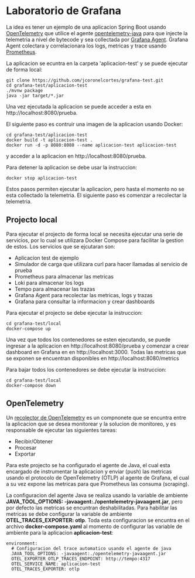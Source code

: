 # Laboratorio de Grafana

La idea es tener un ejemplo de una aplicacion Spring Boot usando [OpenTelemetry](https://opentelemetry.io/) que utilice el agente [opentelemetry-java](https://github.com/open-telemetry/opentelemetry-java-instrumentation) para que injecte la telemetria a nivel de bytecode y sea collectada por [Grafana Agent](https://grafana.com/docs/grafana-cloud/data-configuration/agent/). Grafana Agent colectara y correlacionara los logs, metricas y trace usando [Prometheus](https://prometheus.io/).

La aplicacion se ecuntra en la carpeta 'aplicacion-test' y se puede ejecutar de forma local:

```
git clone https://github.com/jcoronelcortes/grafana-test.git
cd grafana-test/aplicacion-test
./mvnw package
java -jar target/*.jar
```
Una vez ejecutada la aplicacion se puede acceder a esta en http://localhost:8080/prueba.

El siguiente paso es contruir una imagen de la aplicacion usando Docker:

```
cd grafana-test/aplicacion-test
docker build -t aplicacion-test .
docker run -d -p 8080:8080 --name aplicacion-test aplicacion-test
```
y acceder a la aplicacion en http://localhost:8080/prueba.

Para detener la aplicacion se debe usar la instruccion:

```
docker stop aplicacion-test
```
Estos pasos permiten ejecutar la aplicacion, pero hasta el momento no se esta collectado la telemetria. El siguiente paso es comenzar a recolectar la telemetria.

## Projecto local

Para ejecutar el projecto de forma local se necesita ejecutar una serie de servicios, por lo cual se utilizara Docker Compose para facilitar la gestion de estos. Los servicios que se ejcutaran son:

- Aplicacion test de ejemplo
- Simulador de carga que utilizara curl para hacer llamadas al servicio de prueba
- Prometheus para almacenar las metricas
- Loki para almacenar los logs
- Tempo para almacenar las trazas
- Grafana Agent para recolectar las metricas, logs y trazas
- Grafana para consultar la informacion y crear dashboards

Para ejecutar el projecto se debe ejecutar la instruccion:

```
cd grafana-test/local
docker-compose up
```
Una vez que todos los contenedores se esten ejecutando, se puede ingresar a la aplicacion en http://localhost:8080/prueba y comenzar a crear dashboard en Grafana en en http://localhost:3000. Todas las metricas que se exponen se encuentran disponibles en http://localhost:8080/metrics

Para bajar todos los contenedores se debe ejecutar la instruccion:

```
cd grafana-test/local
docker-compose down
```

## OpenTelemetry

Un [recolector de OpenTelemetry](https://opentelemetry.io/docs/collector/) es un compnonete que se encuntra entre la aplicacion que se desea monitorear y la solucion de monitoreo, y es responsable de ejecutar las siguientes tareas:

- Recibir/Obtener
- Procesar
- Exportar

Para este projecto se ha configurado el agente de Java, el cual esta encargado de instrumentar la aplicacion y enviar (push) las metricas usando el protocolo de OpenTelemetry (OTLP) al agente de Grafana, el cual a su vez expone las metricas para que Prometheus las consuma (scraping).

La configuracion del agente Java se realiza usando la variable de ambiente **JAVA_TOOL_OPTIONS: -javaagent:./opentelemetry-javaagent.jar**, pero por defecto las metricas se encuntran deshabilitadas. Para habilitar las metricas se debe configurar la variable de ambiente **OTEL_TRACES_EXPORTER: otlp**. Toda esta configuracion se encuntra en el archivo **docker-compose.yaml** al momento de configurar las variable de ambiente para la aplicacion **aplicacion-test**:

```
environment:
  # Configuracion del trace automatico usando el agente de java
  JAVA_TOOL_OPTIONS: -javaagent:./opentelemetry-javaagent.jar    
  OTEL_EXPORTER_OTLP_TRACES_ENDPOINT: http://tempo:4317
  OTEL_SERVICE_NAME: aplicacion-test
  OTEL_TRACES_EXPORTER: otlp
```
